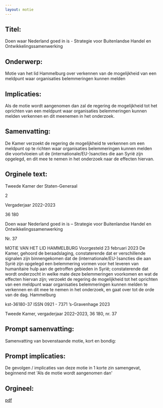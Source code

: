 ```yaml
---
layout: motie
---
```

## Titel:
Doen waar Nederland goed in is - Strategie voor Buitenlandse Handel en Ontwikkelingssamenwerking
## Onderwerp:
Motie van het lid Hammelburg over verkennen van de mogelijkheid van een meldpunt waar organisaties belemmeringen kunnen melden
## Implicaties:

Als de motie wordt aangenomen dan zal de regering de mogelijkheid tot het oprichten van een meldpunt waar organisaties belemmeringen kunnen melden verkennen en dit meenemen in het onderzoek.
## Samenvatting:

De Kamer verzoekt de regering de mogelijkheid te verkennen om een meldpunt op te richten waar organisaties belemmeringen kunnen melden die voortvloeien uit de (internationale/EU-)sancties die aan Syrië zijn opgelegd, en dit mee te nemen in het onderzoek naar de effecten hiervan.
## Orginele text:


Tweede Kamer der Staten-Generaal

2

Vergaderjaar 2022–2023

36 180

Doen waar Nederland goed in is – Strategie voor
Buitenlandse Handel en
Ontwikkelingssamenwerking

Nr. 37

MOTIE VAN HET LID HAMMELBURG
Voorgesteld 23 februari 2023
De Kamer,
gehoord de beraadslaging,
constaterende dat er verschillende signalen zijn binnengekomen dat de
(internationale/EU-)sancties die aan Syrië zijn opgelegd een belemmering
vormen voor het leveren van humanitaire hulp aan de getroffen gebieden
in Syrië;
constaterende dat wordt onderzocht in welke mate deze belemmeringen
voorkomen en wat de effecten hiervan zijn;
verzoekt de regering de mogelijkheid tot het oprichten van een meldpunt
waar organisaties belemmeringen kunnen melden te verkennen en dit
mee te nemen in het onderzoek,
en gaat over tot de orde van de dag.
Hammelburg

kst-36180-37
ISSN 0921 - 7371
’s-Gravenhage 2023

Tweede Kamer, vergaderjaar 2022–2023, 36 180, nr. 37


## Prompt samenvatting:
Samenvatting van bovenstaande motie, kort en bondig:


## Prompt implicaties:
De gevolgen / implicaties van deze motie in 1 korte zin samengevat, beginnend met 'Als de motie wordt aangenomen dan' 

## Orgineel:
[pdf](https://gegevensmagazijn.tweedekamer.nl/OData/v4/2.0/Document(ce31a149-38cf-4708-a04d-eb9ece08a660)/resource)
